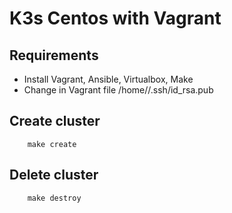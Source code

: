 # K3s Centos with Vagrant

## Requirements
* Install Vagrant, Ansible, Virtualbox, Make
* Change in Vagrant file /home/<your user>/.ssh/id_rsa.pub

## Create cluster
```
    make create
```

## Delete cluster
```
    make destroy
```